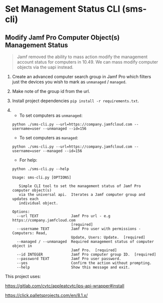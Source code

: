 # Set Management Status CLI (sms-cli)
## Modify Jamf Pro Computer Object(s) Management Status

> Jamf removed the ability to mass action modify the management account status for computers in 10.49. We can mass modify computer objects via the uapi instead.

1. Create an advanced computer search group in Jamf Pro which filters just the devices you wish to mark as `unmanaged` / `managed`. 
2. Make note of the group id from the url.
3. Install project dependencies `pip install -r requirements.txt`. 
4. - To set computers as `unmanaged`:
    
    `python ./sms-cli.py --url=https://company.jamfcloud.com --username=user --unmanaged --id=156`
   
   - To set computers as `managed`:
   
   `python ./sms-cli.py --url=https://company.jamfcloud.com --username=user --managed --id=156`

   - For help:
  
   `python ./sms-cli.py --help`
   
   ```
   Usage: sms-cli.py [OPTIONS]

      Simple CLI tool to set the management status of Jamf Pro computer object(s)
      via the universal api.  Iterates a Jamf computer group and updates each
      individual object.

   Options:
     --url TEXT               Jamf Pro url - e.g https://company.jamfcloud.com
                              [required]
     --username TEXT          Jamf Pro user with permissions - Computers: Read,
                              Update, Users: Update.  [required]
     --managed / --unmanaged  Required management status of computer object in
                              Jamf Pro.  [required]
     --id INTEGER             Jamf Pro computer group ID.  [required]
     --password TEXT          Jamf Pro user password.
     --yes                    Confirm the action without prompting.
     --help                   Show this message and exit.
   ```

This project uses:

https://gitlab.com/cvtc/appleatcvtc/jps-api-wrapper#install

https://click.palletsprojects.com/en/8.1.x/
